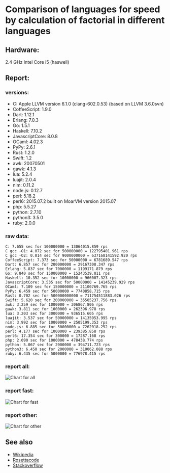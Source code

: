 Comparison of languages for speed by calculation of factorial in different languages
====================================================================================

Hardware:
---------
2.4 GHz Intel Core i5 (haswell)

Report:
-------
### versions:

  * C: Apple LLVM version 6.1.0 (clang-602.0.53) (based on LLVM 3.6.0svn)
  * CoffeeScript: 1.9.0
  * Dart: 1.12.1
  * Erlang: 7.0.3
  * Go: 1.5.1
  * Haskell: 7.10.2
  * JavascriptCore: 8.0.8
  * OCaml: 4.02.3
  * PyPy: 2.6.1
  * Rust: 1.2.0
  * Swift: 1.2
  * awk: 20070501
  * gawk: 4.1.3
  * lua: 5.2.4
  * luajit: 2.0.4
  * nim: 0.11.2
  * node.js: 0.12.7
  * perl: 5.18.2
  * perl6: 2015.07.2 built on MoarVM version 2015.07
  * php: 5.5.27
  * python: 2.7.10
  * python3: 3.5.0
  * ruby: 2.0.0


### raw data:

    C: 7.655 sec for 100000000 = 13064015.859 rps
    C gcc -O1: 4.072 sec for 500000000 = 122795401.961 rps
    C gcc -O2: 0.014 sec for 9000000000 = 637168141592.920 rps
    CoffeeScript: 7.373 sec for 50000000 = 6781689.547 rps
    Dart: 6.857 sec for 200000000 = 29167308.347 rps
    Erlang: 5.837 sec for 7000000 = 1199171.879 rps
    Go: 9.840 sec for 150000000 = 15243539.011 rps
    Haskell: 10.352 sec for 10000000 = 966007.323 rps
    JavascriptCore: 3.535 sec for 50000000 = 14145239.929 rps
    OCaml: 7.109 sec for 150000000 = 21100769.765 rps
    PyPy: 6.459 sec for 50000000 = 7740858.715 rps
    Rust: 0.702 sec for 500000000000 = 711754511883.026 rps
    Swift: 5.620 sec for 200000000 = 35585237.756 rps
    awk: 3.259 sec for 1000000 = 306867.806 rps
    gawk: 3.811 sec for 1000000 = 262396.978 rps
    lua: 3.203 sec for 3000000 = 936515.605 rps
    luajit: 3.537 sec for 50000000 = 14135053.995 rps
    nim: 3.992 sec for 10000000 = 2505199.353 rps
    node.js: 6.885 sec for 50000000 = 7262018.252 rps
    perl: 4.177 sec for 1000000 = 239385.858 rps
    perl6: 17.354 sec for 300000 = 17287.168 rps
    php: 2.090 sec for 1000000 = 478438.774 rps
    python: 5.067 sec for 2000000 = 394711.723 rps
    python3: 6.450 sec for 2000000 = 310062.088 rps
    ruby: 6.435 sec for 5000000 = 776978.415 rps


### report all:

![Chart for all](https://chart.googleapis.com/chart?cht=bhs&chs=645x465&chd=t%3A122795401%2C35585237%2C29167308%2C21100769%2C15243539%2C14145239%2C14135053%2C13064015%2C7740858%2C7262018%2C6781689%2C2505199%2C1199171%2C966007%2C936515%2C776978%2C478438%2C394711%2C310062%2C306867%2C262396%2C239385&chco=4d89f9&chbh=15&chds=0,122795401.960556&chxt=x,y,r&chxl=1%3A%7Cperl%7Cgawk%7Cawk%7Cpython3%7Cpython%7Cphp%7Cruby%7Clua%7CHaskell%7CErlang%7Cnim%7CCoffeeScript%7Cnode.js%7CPyPy%7CC%7Cluajit%7CJavascriptCore%7CGo%7COCaml%7CDart%7CSwift%7CC%20gcc%20-O1%7C2%3A%7C239385%20rps%7C262396%20rps%7C306867%20rps%7C310062%20rps%7C394711%20rps%7C478438%20rps%7C776978%20rps%7C936515%20rps%7C966007%20rps%7C1199171%20rps%7C2505199%20rps%7C6781689%20rps%7C7262018%20rps%7C7740858%20rps%7C13064015%20rps%7C14135053%20rps%7C14145239%20rps%7C15243539%20rps%7C21100769%20rps%7C29167308%20rps%7C35585237%20rps%7C122795401%20rps%7C0%3A%7C0%20%25%7C10%20%25%7C20%20%25%7C30%20%25%7C40%20%25%7C50%20%25%7C60%20%25%7C70%20%25%7C80%20%25%7C90%20%25%7C100%20%25)

### report fast:

![Chart for fast](https://chart.googleapis.com/chart?cht=bhs&chs=700x245&chd=t%3A122795401%2C35585237%2C29167308%2C21100769%2C15243539%2C14145239%2C14135053%2C13064015%2C7740858%2C7262018%2C6781689&chco=4d89f9&chbh=15&chds=0,122795401.960556&chxt=x,y,r&chxl=1%3A%7CCoffeeScript%7Cnode.js%7CPyPy%7CC%7Cluajit%7CJavascriptCore%7CGo%7COCaml%7CDart%7CSwift%7CC%20gcc%20-O1%7C2%3A%7C6781689%20rps%7C7262018%20rps%7C7740858%20rps%7C13064015%20rps%7C14135053%20rps%7C14145239%20rps%7C15243539%20rps%7C21100769%20rps%7C29167308%20rps%7C35585237%20rps%7C122795401%20rps%7C0%3A%7C0%20%25%7C10%20%25%7C20%20%25%7C30%20%25%7C40%20%25%7C50%20%25%7C60%20%25%7C70%20%25%7C80%20%25%7C90%20%25%7C100%20%25)

### report other:

![Chart for other](https://chart.googleapis.com/chart?cht=bhs&chs=700x245&chd=t%3A2505199%2C1199171%2C966007%2C936515%2C776978%2C478438%2C394711%2C310062%2C306867%2C262396%2C239385&chco=4d89f9&chbh=15&chds=0,2505199.35336796&chxt=x,y,r&chxl=1%3A%7Cperl%7Cgawk%7Cawk%7Cpython3%7Cpython%7Cphp%7Cruby%7Clua%7CHaskell%7CErlang%7Cnim%7C2%3A%7C239385%20rps%7C262396%20rps%7C306867%20rps%7C310062%20rps%7C394711%20rps%7C478438%20rps%7C776978%20rps%7C936515%20rps%7C966007%20rps%7C1199171%20rps%7C2505199%20rps%7C0%3A%7C0%20%25%7C10%20%25%7C20%20%25%7C30%20%25%7C40%20%25%7C50%20%25%7C60%20%25%7C70%20%25%7C80%20%25%7C90%20%25%7C100%20%25)



See also
--------

  * [Wikipedia](http://en.wikipedia.org/wiki/Factorial)
  * [Rosettacode](http://rosettacode.org/wiki/Factorial)
  * [Stackoverflow](http://stackoverflow.com/questions/23930/factorial-algorithms-in-different-languages)
